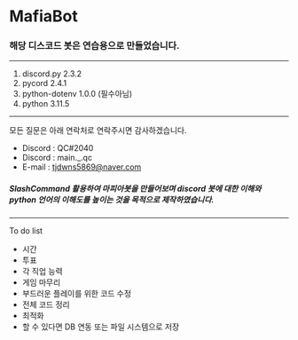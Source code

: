 # MafiaBot

### 해당 디스코드 봇은 연습용으로 만들었습니다.

* * *

1. discord.py 2.3.2
2. pycord 2.4.1
3. python-dotenv 1.0.0 (필수아님)
4. python 3.11.5

* * *

모든 질문은 아래 연락처로 연락주시면 감사하겠습니다.
+ Discord : QC#2040
+ Discord : main._.qc
+ E-mail : tjdwns5869@naver.com

##### SlashCommand 활용하여 마피아봇을 만들어보며 discord 봇에 대한 이해와 python 언어의 이해도를 높이는 것을 목적으로 제작하였습니다.


* * *

To do list

- 시간
- 투표
- 각 직업 능력
- 게임 마무리
- 부드러운 플레이를 위한 코드 수정
- 전체 코드 정리
- 최적화
- 할 수 있다면 DB 연동 또는 파일 시스템으로 저장
